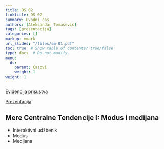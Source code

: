 ```yaml
---
title: DS 02
linktitle: DS 02
summary: Uvodni čas
authors: [Aleksandar Tomašević]
tags: [prezentacija]
categories: []
markup: mmark
url_slides: "/files/sm-01.pdf"
toc: true  # Show table of contents? true/false
type: docs  # Do not modify.
menu:
  ds:
    parent: Časovi
    weight: 1
weight: 1
---
```

[Evidencija prisustva](https://forms.gle/z6GCVCE7zBmFR18t8)


[Prezentacija](/files/ds-mm.pdf)

## Mere Centralne Tendencije I: Modus i medijana

- Interaktivni udžbenik
- Modus
- Medijana
